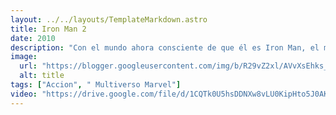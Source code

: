 ```yaml
---
layout: ../../layouts/TemplateMarkdown.astro
title: Iron Man 2
date: 2010
description: "Con el mundo ahora consciente de que él es Iron Man, el millonario inventor Tony Stark debe forjar nuevas alianzas y confrontar a un enemigo nuevo y poderoso."
image:
  url: "https://blogger.googleusercontent.com/img/b/R29vZ2xl/AVvXsEhks_tOpnQtbKzWzj3F26X_NlCcgYLXVocLNyP2UB6kc4J9BV7YSE8uVJDm6EBG6RT0WHb8wPEsHclD1OgMNQgd258AMLojzWPu9rxIwm6N1ppGTaFGxx6Ik4Gp5IugpaYXregICmlXvZZV/s320/images.jpg"
  alt: title
tags: ["Accion", " Multiverso Marvel"]
video: "https://drive.google.com/file/d/1CQTk0U5hsDDNXw8vLU0KipHto5J0AKCg/preview"
---
```

